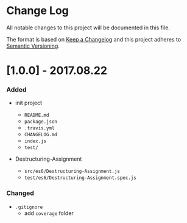 # Change Log
All notable changes to this project will be documented in this file.

The format is based on [Keep a Changelog](http://keepachangelog.com/)
and this project adheres to [Semantic Versioning](http://semver.org/).

# [1.0.0] - 2017.08.22
### Added
- init project
    - `README.md`
    - `package.json`
    - `.travis.yml`
    - `CHANGELOG.md`
    - `index.js`
    - `test/`
    
- Destructuring-Assignment
    - `src/es6/Destructuring-Assignment.js`
    - `test/es6/Destructuring-Assignment.spec.js`

### Changed
- `.gitignore`
    - add `coverage` folder
